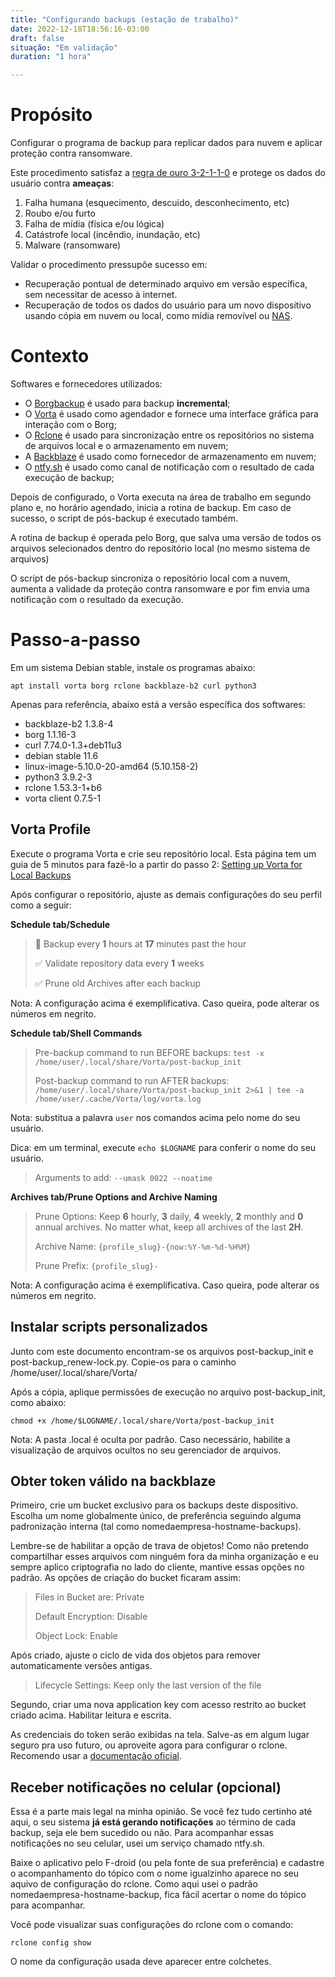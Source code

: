 ```yaml
---
title: "Configurando backups (estação de trabalho)"
date: 2022-12-18T18:56:16-03:00
draft: false
situação: "Em validação"
duration: "1 hora"

---
```


# Propósito

Configurar o programa de backup para replicar dados para nuvem e aplicar proteção contra ransomware.

Este procedimento satisfaz a [regra de ouro 3-2-1-1-0](https://web.archive.org/web/20221108104150/https://community.veeam.com/blogs-and-podcasts-57/3-2-1-1-0-golden-backup-rule-569) e protege os dados do usuário contra **ameaças**:

1. Falha humana (esquecimento, descuido, desconhecimento, etc)
2. Roubo e/ou furto
3. Falha de mídia (física e/ou lógica)
4. Catástrofe local (incêndio, inundação, etc)
5. Malware (ransomware)

Validar o procedimento pressupõe sucesso em:

- Recuperação pontual de determinado arquivo em versão específica, sem necessitar de acesso à internet.
- Recuperação de todos os dados do usuário para um novo dispositivo usando cópia em nuvem ou local, como mídia removível ou [NAS](https://web.archive.org/web/20221218233749/https://www.qnapbrasil.com.br/blog/post/o-que-e-nas-network-attached-storage).


# Contexto

Softwares e fornecedores utilizados:

- O [Borgbackup](https://www.borgbackup.org/) é usado para backup **incremental**;
- O [Vorta](https://vorta.borgbase.com/) é usado como agendador e fornece uma interface gráfica para interação com o Borg;
- O [Rclone](https://rclone.org/) é usado para sincronização entre os repositórios no sistema de arquivos local e o armazenamento em nuvem;
- A [Backblaze](https://www.backblaze.com/b2/cloud-storage.html) é usado como fornecedor de armazenamento em nuvem;
- O [ntfy.sh](https://ntfy.sh) é usado como canal de notificação com o resultado de cada execução de backup;

Depois de configurado, o Vorta executa na área de trabalho em segundo plano e, no horário agendado, inicia a rotina de backup. Em caso de sucesso, o script de pós-backup é executado também.

A rotina de backup é operada pelo Borg, que salva uma versão de todos os arquivos selecionados dentro do repositório local (no mesmo sistema de arquivos)

O script de pós-backup sincroniza o repositório local com a nuvem, aumenta a validade da proteção contra ransomware e por fim envia uma notificação com o resultado da execução.


# Passo-a-passo

Em um sistema Debian stable, instale os programas abaixo:

`apt install vorta borg rclone backblaze-b2 curl python3`

Apenas para referência, abaixo está a versão específica dos softwares:

- backblaze-b2 1.3.8-4
- borg 1.1.16-3
- curl 7.74.0-1.3+deb11u3
- debian stable 11.6
- linux-image-5.10.0-20-amd64 (5.10.158-2)
- python3 3.9.2-3
- rclone 1.53.3-1+b6
- vorta client 0.7.5-1

## Vorta Profile

Execute o programa Vorta e crie seu repositório local. Esta página tem um guia de 5 minutos para fazê-lo a partir do passo 2: [Setting up Vorta for Local Backups](https://web.archive.org/web/20221217124626/https://vorta.borgbase.com/usage/local/#step-2---setting-up-local-repository)

Após configurar o repositório, ajuste as demais configurações do seu perfil como a seguir:

**Schedule tab/Schedule**

> 🔘 Backup every **1** hours at **17** minutes past the hour
> 
> ✅ Validate repository data every **1** weeks
> 
> ✅ Prune old Archives after each backup

Nota: A configuração acima é exemplificativa. Caso queira, pode alterar os números em negrito.

**Schedule tab/Shell Commands**

> Pre-backup command to run BEFORE backups: `test -x /home/user/.local/share/Vorta/post-backup_init`
>
> Post-backup command to run AFTER backups: `/home/user/.local/share/Vorta/post-backup_init 2>&1 | tee -a /home/user/.cache/Vorta/log/vorta.log`

Nota: substitua a palavra `user` nos comandos acima pelo nome do seu usuário.

Dica: em um terminal, execute `echo $LOGNAME` para conferir o nome do seu usuário.

> Arguments to add: `--umask 0022 --noatime`

**Archives tab/Prune Options and Archive Naming**

> Prune Options: Keep **6** hourly, **3** daily, **4** weekly, **2** monthly and **0** annual archives. No matter what, keep all archives of the last **2H**.
>
> Archive Name: `{profile_slug}-{now:%Y-%m-%d-%H%M}`
>
> Prune Prefix: `{profile_slug}-`

Nota: A configuração acima é exemplificativa. Caso queira, pode alterar os números em negrito.

## Instalar scripts personalizados

Junto com este documento encontram-se os arquivos post-backup_init e post-backup_renew-lock.py. Copie-os para o caminho /home/user/.local/share/Vorta/

Após a cópia, aplique permissões de execução no arquivo post-backup_init, como abaixo:

`chmod +x /home/$LOGNAME/.local/share/Vorta/post-backup_init`

Nota: A pasta .local é oculta por padrão. Caso necessário, habilite a visualização de arquivos ocultos no seu gerenciador de arquivos.

## Obter token válido na backblaze

Primeiro, crie um bucket exclusivo para os backups deste dispositivo. Escolha um nome globalmente único, de preferência seguindo alguma padronização interna (tal como nomedaempresa-hostname-backups). 

Lembre-se de habilitar a opção de trava de objetos! Como não pretendo compartilhar esses arquivos com ninguém fora da minha organização e eu sempre aplico criptografia no lado do cliente, mantive essas opções no padrão. As opções de criação do bucket ficaram assim:

> Files in Bucket are: Private
>
> Default Encryption: Disable
>
> Object Lock: Enable

Após criado, ajuste o ciclo de vida dos objetos para remover automaticamente versões antigas.

> Lifecycle Settings: Keep only the last version of the file

Segundo, criar uma nova application key com acesso restrito ao bucket criado acima. Habilitar leitura e escrita.

As credenciais do token serão exibidas na tela. Salve-as em algum lugar seguro pra uso futuro, ou aproveite agora para configurar o rclone. Recomendo usar a [documentação oficial](https://rclone.org/commands/rclone_config_create/).

## Receber notificações no celular (opcional)

Essa é a parte mais legal na minha opinião. Se você fez tudo certinho até aqui, o seu sistema **já está gerando notificações** ao término de cada backup, seja ele bem sucedido ou não. Para acompanhar essas notificações no seu celular, usei um serviço chamado ntfy.sh.

Baixe o aplicativo pelo F-droid (ou pela fonte de sua preferência) e cadastre o acompanhamento do tópico com o nome igualzinho aparece no seu aquivo de configuração do rclone. Como aqui usei o padrão nomedaempresa-hostname-backup, fica fácil acertar o nome do tópico para acompanhar.

Você pode visualizar suas configurações do rclone com o comando:

`rclone config show`

O nome da configuração usada deve aparecer entre colchetes.

